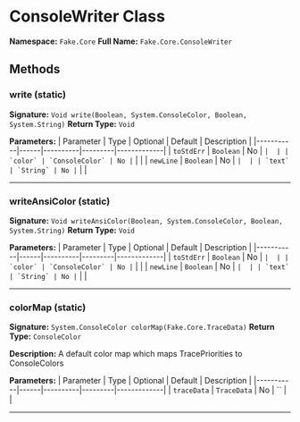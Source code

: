 # ConsoleWriter Class

**Namespace:** `Fake.Core`
**Full Name:** `Fake.Core.ConsoleWriter`

## Methods

### write (static)

**Signature:** `Void write(Boolean, System.ConsoleColor, Boolean, System.String)`
**Return Type:** `Void`

**Parameters:**
| Parameter | Type | Optional | Default | Description |
|-----------|------|----------|---------|-------------|
| `toStdErr` | `Boolean` | No | `` |  |
| `color` | `ConsoleColor` | No | `` |  |
| `newLine` | `Boolean` | No | `` |  |
| `text` | `String` | No | `` |  |

---

### writeAnsiColor (static)

**Signature:** `Void writeAnsiColor(Boolean, System.ConsoleColor, Boolean, System.String)`
**Return Type:** `Void`

**Parameters:**
| Parameter | Type | Optional | Default | Description |
|-----------|------|----------|---------|-------------|
| `toStdErr` | `Boolean` | No | `` |  |
| `color` | `ConsoleColor` | No | `` |  |
| `newLine` | `Boolean` | No | `` |  |
| `text` | `String` | No | `` |  |

---

### colorMap (static)

**Signature:** `System.ConsoleColor colorMap(Fake.Core.TraceData)`
**Return Type:** `ConsoleColor`

**Description:** A default color map which maps TracePriorities to ConsoleColors

**Parameters:**
| Parameter | Type | Optional | Default | Description |
|-----------|------|----------|---------|-------------|
| `traceData` | `TraceData` | No | `` |  |

---